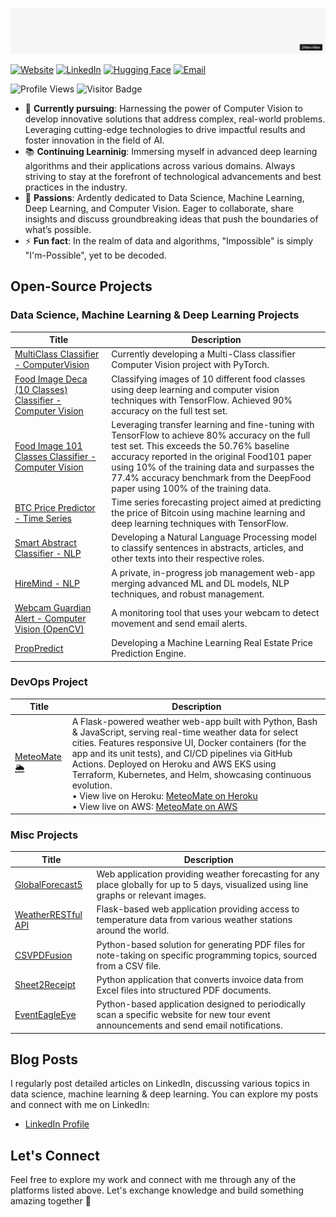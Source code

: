 ![Animated Text](Bouncing-period-[remix]Big.gif)


[![Website](https://img.shields.io/badge/Website-Visit-green)](https://github.com/IsraelAzoulay)
[![LinkedIn](https://img.shields.io/badge/LinkedIn-Connect-blue)](https://www.linkedin.com/in/israelazoulay/)
[![Hugging Face](https://img.shields.io/badge/Hugging%20Face-Profile-yellow)](https://huggingface.co/IsraelAzoulay)
[![Email](https://img.shields.io/badge/Email-Send%20a%20mail-red)](mailto:israelazoulay1@gmail.com)

![Profile Views](https://komarev.com/ghpvc/?username=IsraelAzoulay&color=blueviolet)
![Visitor Badge](https://visitor-badge-reloaded.herokuapp.com/badge?page_id=IsraelAzoulay.visitor-badge-reloaded)

- 🎯 **Currently pursuing**: Harnessing the power of Computer Vision to develop innovative solutions that address complex, real-world problems. Leveraging cutting-edge technologies to drive impactful results and foster innovation in the field of AI.
- 📚 **Continuing Learninig**: Immersing myself in advanced deep learning algorithms and their applications across various domains. Always striving to stay at the forefront of technological advancements and best practices in the industry.
- 🚀 **Passions**: Ardently dedicated to Data Science, Machine Learning, Deep Learning, and Computer Vision. Eager to collaborate, share insights and discuss groundbreaking ideas that push the boundaries of what’s possible.
- ⚡ **Fun fact**: In the realm of data and algorithms, "Impossible" is simply "I'm-Possible", yet to be decoded.

## Open-Source Projects

### Data Science, Machine Learning & Deep Learning Projects
| Title | Description |
|-------|-------------|
| [MultiClass Classifier - ComputerVision](https://github.com/IsraelAzoulay/MultiClass-Classifier-ComputerVision) | Currently developing a Multi-Class classifier Computer Vision project with PyTorch. | 
| [Food Image Deca (10 Classes) Classifier - Computer Vision](https://github.com/IsraelAzoulay/food-image-deca-classifier-computer-vision) | Classifying images of 10 different food classes using deep learning and computer vision techniques with TensorFlow. Achieved 90% accuracy on the full test set. |
| [Food Image 101 Classes Classifier - Computer Vision](https://github.com/IsraelAzoulay/food-image-101-classes-classifier-computer-vision) | Leveraging transfer learning and fine-tuning with TensorFlow to achieve 80% accuracy on the full test set. This exceeds the 50.76% baseline accuracy reported in the original Food101 paper using 10% of the training data and surpasses the 77.4% accuracy benchmark from the DeepFood paper using 100% of the training data. |
| [BTC Price Predictor - Time Series](https://github.com/IsraelAzoulay/BTC-Price-Predictor) | Time series forecasting project aimed at predicting the price of Bitcoin using machine learning and deep learning techniques with TensorFlow. |
| [Smart Abstract Classifier - NLP](https://github.com/IsraelAzoulay/SmartAbstractClassifier-NLP) | Developing a Natural Language Processing model to classify sentences in abstracts, articles, and other texts into their respective roles. |
| [HireMind - NLP](https://github.com/IsraelAzoulay/HireMind) | A private, in-progress job management web-app merging advanced ML and DL models, NLP techniques, and robust management. |
| [Webcam Guardian Alert - Computer Vision (OpenCV)](https://github.com/IsraelAzoulay/webcam-guardian-alert) | A monitoring tool that uses your webcam to detect movement and send email alerts. |
| [PropPredict](https://github.com/IsraelAzoulay/PropPredict) | Developing a Machine Learning Real Estate Price Prediction Engine. |

### DevOps Project
| Title | Description |
|-------|-------------|
| [MeteoMate 🌦️](https://github.com/IsraelAzoulay/MeteoMate) | A Flask-powered weather web-app built with Python, Bash & JavaScript, serving real-time weather data for select cities. Features responsive UI, Docker containers (for the app and its unit tests), and CI/CD pipelines via GitHub Actions. Deployed on Heroku and AWS EKS using Terraform, Kubernetes, and Helm, showcasing continuous evolution.<br> • View live on Heroku: [MeteoMate on Heroku](https://meteomate-30b58b736361.herokuapp.com/)<br> • View live on AWS: [MeteoMate on AWS](https://www.meteomate.online/) |

### Misc Projects
| Title | Description |
|-------|-------------|
| [GlobalForecast5](https://github.com/IsraelAzoulay/global-forecast-5) | Web application providing weather forecasting for any place globally for up to 5 days, visualized using line graphs or relevant images. |
| [WeatherRESTful API](https://github.com/IsraelAzoulay/station-spectrum-weather) | Flask-based web application providing access to temperature data from various weather stations around the world. |
| [CSVPDFusion](https://github.com/IsraelAzoulay/csv-to-pdf-templates) | Python-based solution for generating PDF files for note-taking on specific programming topics, sourced from a CSV file. |
| [Sheet2Receipt](https://github.com/IsraelAzoulay/excel-to-pdf) | Python application that converts invoice data from Excel files into structured PDF documents. |
| [EventEagleEye](https://github.com/IsraelAzoulay/tour-notifier) | Python-based application designed to periodically scan a specific website for new tour event announcements and send email notifications. |

## Blog Posts
I regularly post detailed articles on LinkedIn, discussing various topics in data science, machine learning & deep learning. You can explore my posts and connect with me on LinkedIn:
- [LinkedIn Profile](https://www.linkedin.com/in/israelazoulay/)

## Let's Connect
Feel free to explore my work and connect with me through any of the platforms listed above. Let's exchange knowledge and build something amazing together 🚀 
